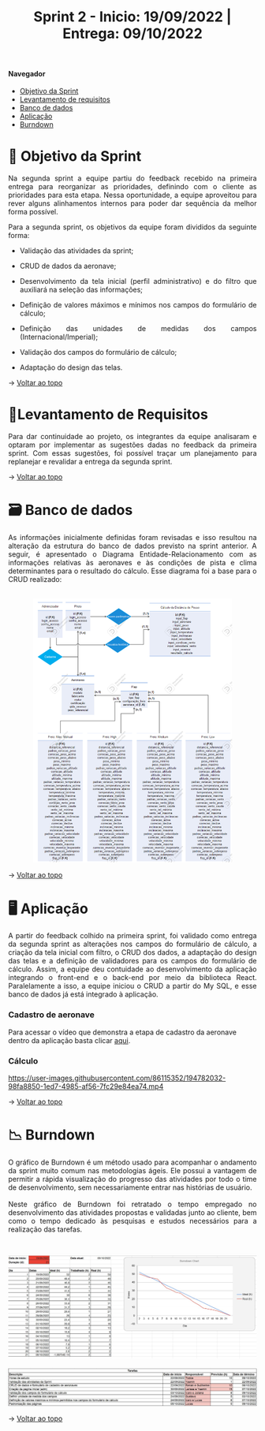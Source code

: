 <div align="center">
  <h1>Sprint 2 - Inicio: 19/09/2022 | Entrega: 09/10/2022</h1>
</div>

<br id="topo"> 

#### Navegador
* <a href="#objetivo">Objetivo da Sprint</a>
* <a href="#requisitos">Levantamento de requisitos</a>
* <a href="#bd">Banco de dados</a>
* <a href="#type">Aplicação</a>
* <a href="#burndown">Burndown</a>

<span id="objetivo">

# 📌 Objetivo da Sprint 
  
<p align="justify">Na segunda sprint a equipe partiu do feedback recebido na primeira entrega para reorganizar as prioridades, definindo com o cliente as prioridades para esta etapa. Nessa oportunidade, a equipe aproveitou para rever alguns alinhamentos internos para poder dar sequência da melhor forma possível.</p>

<div align="justify">
Para a segunda sprint, os objetivos da equipe foram divididos da seguinte forma:
  
* Validação das atividades da sprint;
  
* CRUD de dados da aeronave;
  
* Desenvolvimento da tela inicial (perfil administrativo) e do filtro que auxiliará na seleção das informações;
  
* Definição de valores máximos e mínimos nos campos do formulário de cálculo;

* Definição das unidades de medidas dos campos (Internacional/Imperial);

* Validação dos campos do formulário de cálculo;

* Adaptação do design das telas.
  
</div>

→ [Voltar ao topo](#topo)

<span id="requisitos">

# 📝Levantamento de Requisitos 
  
<p align="justify">
Para dar continuidade ao projeto, os integrantes da equipe analisaram e optaram por implementar as sugestões dadas no feedback da primeira sprint. Com essas sugestões, foi possível traçar um planejamento para replanejar e revalidar a entrega da segunda sprint.</p>
  
→ [Voltar ao topo](#topo)
  
<span id="bd">

# 🗃 Banco de dados
  
<p align="justify">As informações inicialmente definidas foram revisadas e isso resultou na alteração da estrutura do banco de dados previsto na sprint anterior. A seguir, é apresentado o Diagrama Entidade-Relacionamento com as informações relativas às aeronaves e às condições de pista e clima determinantes para o resultado do cálculo. Esse diagrama foi a base para o CRUD realizado:<br>
<br></p>
<p align="center">
<img src="Imagens/DER_revisado.png" alt="Diagrama que representa a relação entre as entidades do banco de dados da aplicação" width="80%" height="80%">
</p>


→ [Voltar ao topo](#topo) 
 
<span id="type">

# 🖥 Aplicação
  
<p align="justify">A partir do feedback colhido na primeira sprint, foi validado como entrega da segunda sprint as alterações nos campos do formulário de cálculo, a criação da tela inicial com filtro, o CRUD dos dados, a adaptação do design das telas e a definição de validadores para os campos do formulário de cálculo. Assim, a equipe deu contuidade ao desenvolvimento da aplicação integrando o front-end e o back-end por meio da biblioteca React. Paralelamente a isso, a equipe iniciou o CRUD a partir do My SQL, e esse banco de dados já está integrado à aplicação.
<br>
</p>

  
### Cadastro de aeronave

Para acessar o vídeo que demonstra a etapa de cadastro da aeronave dentro da aplicação basta clicar [aqui](https://clipchamp.com/watch/liuBpFZVpDh).

  
### Cálculo 


https://user-images.githubusercontent.com/86115352/194782032-98fa8850-1ed7-4985-af56-7fc29e84ea74.mp4



→ [Voltar ao topo](#topo)


<span id="burndown">
  
# 📉 Burndown
  
<p align="justify">O gráfico de Burndown é um método usado para acompanhar o andamento da sprint muito comum nas metodologias ágeis. Ele possui a vantagem de permitir a rápida visualização do progresso das atividades por todo o time de desenvolvimento, sem necessariamente entrar nas histórias de usuário.<br>
<br>
Neste gráfico de Burndown foi retratado o tempo empregado no desenvolvimento das atividades propostas e validadas junto ao cliente, bem como o tempo dedicado às pesquisas e estudos necessários para a realização das tarefas.<br>
</p>

<br>
<p align="center">
<img src="Imagens/burndown_atualizado.jpg" alt="Gráfico de Burndown representando as atividades desenvolvidas na segunda sprint" width="100%" height="100%">
<br>
<br>
<img src="Imagens/Atividades-burndown.jpg" alt="Descrição das atividades desenvolvidas na segunda sprint" width="100%" height="100%">
</p>

→ [Voltar ao topo](#topo)
